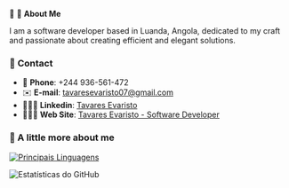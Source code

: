 🚀 🪩 **About Me**  

I am a software developer based in Luanda, Angola, dedicated to my craft and passionate about creating efficient and elegant solutions.

### 📱 **Contact**

- 📱 **Phone**: +244 936-561-472
- ✉️ **E-mail**: tavaresevaristo07@gmail.com
- 👨🏼‍🦰 **Linkedin**: [Tavares Evaristo](https://www.linkedin.com/in/tavares-evaristo/)
- 👨🏼‍🦰 **Web Site**: [Tavares Evaristo - Software Developer](https://tavaresevaristo.vercel.app/)

### 🚀 A little more about me
[![Principais Linguagens](https://github-readme-stats.vercel.app/api/top-langs/?username=tavaresevaristo&layout=compact)](https://github.com/tavaresevaristo/github-readme-stats) 

![Estatísticas do GitHub](https://github-readme-stats.vercel.app/api?username=tavaresevaristo&show_icons=true&theme=dracula)
